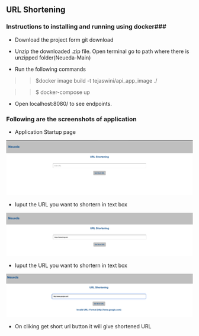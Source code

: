 ## URL Shortening ##
### Instructions to installing and running using docker###

* Download the project form git download

* Unzip the downloaded .zip file. Open terminal go to path where there is unzipped folder(Neueda-Main)

* Run the following commands

>> $docker image build -t tejaswini/api_app_image ./

>> $ docker-compose up 

* Open localhost:8080/ to see endpoints. 

### Following are the screenshots of application ###

* Application Startup page

![alt text](https://github.com/tejaswinikale165/Test-pic-for-url-short/blob/main/Screenshot%202021-02-10%20at%2001.03.46.png)

* Iuput the URL you want to shortern in text box

![alt text](https://github.com/tejaswinikale165/Test-pic-for-url-short/blob/main/Screenshot%202021-02-10%20at%2001.41.46.png)

* Iuput the URL you want to shortern in text box

![alt text](https://github.com/tejaswinikale165/Test-pic-for-url-short/blob/main/Screenshot%202021-02-10%20at%2001.06.27.png)

* On cliking get short url button it will give shortened URL
